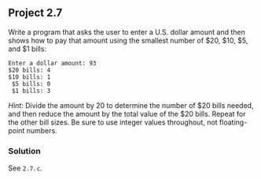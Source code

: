 ## Project 2.7
Write a program that asks the user to enter a U.S. dollar amount and then shows how to pay that amount using the smallest number of $20, $10, $5, and $1 bills:
```
Enter a dollar amount: 93
$20 bills: 4
$10 bills: 1
 $5 bills: 0
 $1 bills: 3
```
*Hint:* Divide the amount by 20 to determine the number of $20 bills needed, and then reduce the amount by the total value of the $20 bills. Repeat for the other bill sizes. Be sure to use integer values throughout, not floating-point numbers.

### Solution
See `2.7.c`.